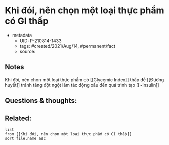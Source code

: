 # Khi đói, nên chọn một loại thực phẩm có GI thấp

- metadata
	- UID: P-210814-1433
	- tags: #created/2021/Aug/14, #permanent/fact 
	- source: 

## Notes
Khi đói, nên chọn một loại thực phẩm có [[Glycemic Index]] thấp để [[Đường huyết]] tránh tăng đột ngột làm tác động xấu đến quá trình tạo [[~Insulin]]

## Questions & thoughts:

## Related:
```dataview
list
from [[Khi đói, nên chọn một loại thực phẩm có GI thấp]]
sort file.name asc
```
